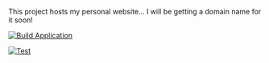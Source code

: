 This project hosts my personal website... I will be getting a domain name for it soon!

[![Build Application](https://github.com/CharlieM312/website/actions/workflows/angular-build.yml/badge.svg?branch=main)](https://github.com/CharlieM312/website/actions/workflows/angular-build.yml)

[![Test](https://github.com/CharlieM312/website/actions/workflows/test.yml/badge.svg?branch=main)](https://github.com/CharlieM312/website/actions/workflows/test.yml)

